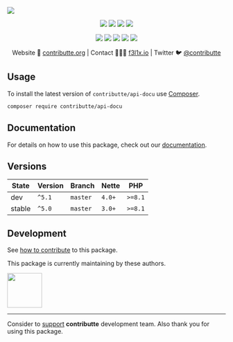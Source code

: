 ![](https://heatbadger.now.sh/github/readme/contributte/api-docu/)

<p align=center>
  <a href="https://github.com/contributte/api-docu/actions"><img src="https://badgen.net/github/checks/contributte/api-docu/master"></a>
  <a href="https://coveralls.io/r/contributte/api-docu"><img src="https://badgen.net/coveralls/c/github/contributte/api-docu"></a>
  <a href="https://packagist.org/packages/contributte/api-docu"><img src="https://badgen.net/packagist/dm/contributte/api-docu"></a>
  <a href="https://packagist.org/packages/contributte/api-docu"><img src="https://badgen.net/packagist/v/contributte/api-docu"></a>
</p>
<p align=center>
  <a href="https://packagist.org/packages/contributte/api-docu"><img src="https://badgen.net/packagist/php/contributte/api-docu"></a>
  <a href="https://github.com/contributte/api-docu"><img src="https://badgen.net/github/license/contributte/api-docu"></a>
  <a href="https://bit.ly/ctteg"><img src="https://badgen.net/badge/support/gitter/cyan"></a>
  <a href="https://bit.ly/cttfo"><img src="https://badgen.net/badge/support/forum/yellow"></a>
  <a href="https://contributte.org/partners.html"><img src="https://badgen.net/badge/sponsor/donations/F96854"></a>
</p>

<p align=center>
Website 🚀 <a href="https://contributte.org">contributte.org</a> | Contact 👨🏻‍💻 <a href="https://f3l1x.io">f3l1x.io</a> | Twitter 🐦 <a href="https://twitter.com/contributte">@contributte</a>
</p>

## Usage

To install the latest version of `contributte/api-docu` use [Composer](https://getcomposer.org).

```bash
composer require contributte/api-docu
```

## Documentation

For details on how to use this package, check out our [documentation](.docs).

## Versions

| State  | Version | Branch   | Nette  | PHP     |
|--------|---------|----------|--------|---------|
| dev    | `^5.1`  | `master` | `4.0+` | `>=8.1` |
| stable | `^5.0`  | `master` | `3.0+` | `>=8.1` |

## Development

See [how to contribute](https://contributte.org/contributing.html) to this package.

This package is currently maintaining by these authors.

<a href="https://github.com/paveljanda">
  <img width="80" height="80" src="https://avatars2.githubusercontent.com/u/1488874?v=3&s=80">
</a>

-----

Consider to [support](https://contributte.org/partners.html) **contributte** development team.
Also thank you for using this package.
